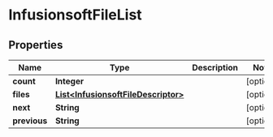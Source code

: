 
# InfusionsoftFileList

## Properties
Name | Type | Description | Notes
------------ | ------------- | ------------- | -------------
**count** | **Integer** |  |  [optional]
**files** | [**List&lt;InfusionsoftFileDescriptor&gt;**](InfusionsoftFileDescriptor.md) |  |  [optional]
**next** | **String** |  |  [optional]
**previous** | **String** |  |  [optional]



